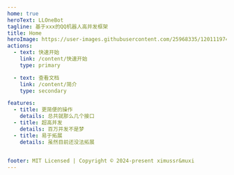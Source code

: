 ```yaml
---
home: true
heroText: LLOneBot
tagline: 基于xxx的QQ机器人高并发框架
title: Home
heroImage: https://user-images.githubusercontent.com/25968335/120111974-8abef880-c139-11eb-99cd-fa928348b198.png
actions:
  - text: 快速开始
    link: /content/快速开始
    type: primary

  - text: 查看文档
    link: /content/简介
    type: secondary

features:
  - title: 更简便的操作
    details: 总共就那么几个接口
  - title: 超高并发
    details: 百万并发不是梦
  - title: 易于拓展
    details: 虽然目前还没法拓展
 

footer: MIT Licensed | Copyright © 2024-present ximussr&muxi
---
```


